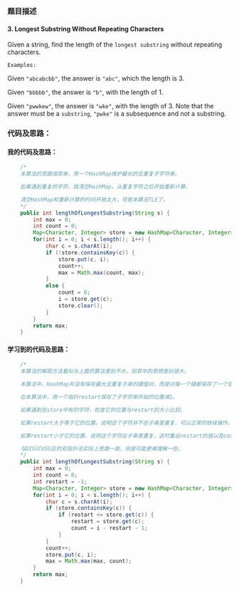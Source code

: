 ### 题目描述

#### 3. Longest Substring Without Repeating Characters

Given a string, find the length of the `longest substring` without repeating characters.

`Examples:`

Given `"abcabcbb"`, the answer is `"abc"`, which the length is 3.

Given `"bbbbb"`, the answer is `"b"`, with the length of 1.

Given `"pwwkew"`, the answer is `"wke"`, with the length of 3. Note that the answer must be a `substring`, `"pwke"` is a subsequence and not a substring.

### 代码及思路：

#### 我的代码及思路：

```java
    /*
    本算法的思路很简单，用一个HashMap维护最长的无重复子字符串。

    如果遇到重复的字符，就清空HashMap，从重复字符之后开始重新计算。

    清空HashMap和重新计算的时间开销太大，导致本算法TLE了。
    */
    public int lengthOfLongestSubstring(String s) {
        int max = 0;
        int count = 0;
        Map<Character, Integer> store = new HashMap<Character, Integer>();
        for(int i = 0; i < s.length(); i++) {
            char c = s.charAt(i);
            if (!store.containsKey(c)) {
                store.put(c, i);
                count++;
                max = Math.max(count, max);
            }
            else {
                count = 0;
                i = store.get(c);
                store.clear();
            }
        }
        return max;
    }
```

#### 学习到的代码及思路：

```java
    /*
    本算法的解题方法看似与上面的算法差别不大，但其中的思想差别很大。

    本算法中，HashMap并没有保存最大无重复子串的键值对，而是对每一个键都保存了一个值，这样就可以不用清空map。

    在本算法中，用一个指针restart保存了子字符串开始的位置减1。

    如果遇到在store中有的字符，检查它的位置与restart的大小比较。

    如果restart大于等于它的位置，说明这个字符并不在子串里重复，可以正常的继续操作。

    如果restart小于它的位置，说明这个字符在子串里重复，这时重设restart的值以及count。

    与DISSCUSS区的双指针法实际上思路一致，但是可能更难理解一些。
    */
    public int lengthOfLongestSubstring(String s) {
        int max = 0;
        int count = 0;
        int restart = -1;
        Map<Character, Integer> store = new HashMap<Character, Integer>();
        for(int i = 0; i < s.length(); i++) {
            char c = s.charAt(i);
            if (store.containsKey(c)) {
                if (restart <= store.get(c)) {
                    restart = store.get(c);
                    count = i - restart - 1;
                }
            }
            count++;
            store.put(c, i);
            max = Math.max(max, count);
        }
        return max;
    }
```